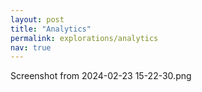 ```yaml
---
layout: post
title: "Analytics"
permalink: explorations/analytics
nav: true
---
```



Screenshot from 2024-02-23 15-22-30.png
